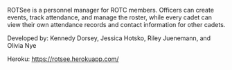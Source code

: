 ROTSee is a personnel manager for ROTC members. Officers can create events, track attendance, and manage the roster, while every cadet can view their own attendance records and contact information for other cadets.

Developed by: Kennedy Dorsey, Jessica Hotsko, Riley Juenemann, and Olivia Nye

Heroku: https://rotsee.herokuapp.com/
